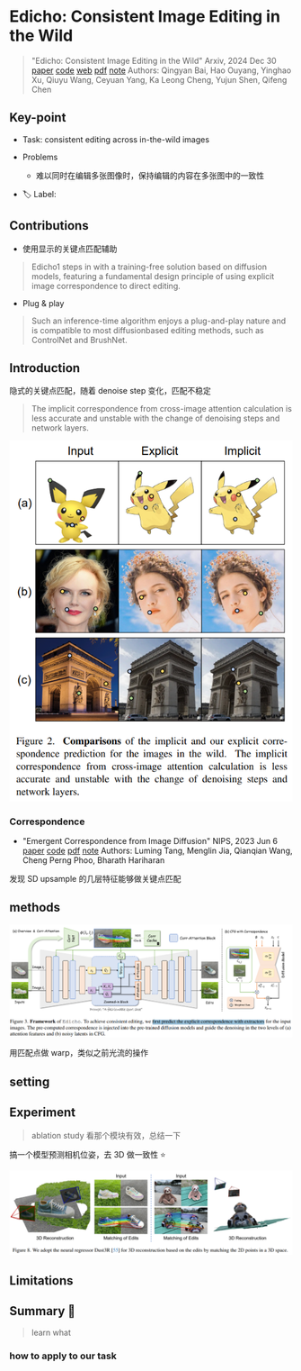 # Edicho: Consistent Image Editing in the Wild

> "Edicho: Consistent Image Editing in the Wild" Arxiv, 2024 Dec 30
> [paper](http://arxiv.org/abs/2412.21079v2) [code]() [web](https://ezioby.github.io/edicho/) [pdf](./2024_12_Arxiv_Edicho--Consistent-Image-Editing-in-the-Wild.pdf) [note](./2024_12_Arxiv_Edicho--Consistent-Image-Editing-in-the-Wild_Note.md)
> Authors: Qingyan Bai, Hao Ouyang, Yinghao Xu, Qiuyu Wang, Ceyuan Yang, Ka Leong Cheng, Yujun Shen, Qifeng Chen

## Key-point

- Task: consistent editing across in-the-wild images
- Problems
  - 难以同时在编辑多张图像时，保持编辑的内容在多张图中的一致性

- :label: Label:

## Contributions

- 使用显示的关键点匹配辅助

> Edicho1 steps in with a training-free solution based on diffusion models, featuring a fundamental design principle of using explicit image correspondence to direct editing.

- Plug & play

> Such an inference-time algorithm enjoys a plug-and-play nature and is compatible to most diffusionbased editing methods, such as ControlNet and BrushNet.



## Introduction

隐式的关键点匹配，随着 denoise step 变化，匹配不稳定

>  The implicit correspondence from cross-image attention calculation is less accurate and unstable with the change of denoising steps and network layers.

![fig2](docs/2024_12_Arxiv_Edicho--Consistent-Image-Editing-in-the-Wild_Note/fig2.png)



### Correspondence

- "Emergent Correspondence from Image Diffusion" NIPS, 2023 Jun 6
  [paper](http://arxiv.org/abs/2306.03881v2) [code](https://diffusionfeatures.github.io) [pdf](./2023_06_NIPS_Emergent-Correspondence-from-Image-Diffusion.pdf) [note](./2023_06_NIPS_Emergent-Correspondence-from-Image-Diffusion_Note.md)
  Authors: Luming Tang, Menglin Jia, Qianqian Wang, Cheng Perng Phoo, Bharath Hariharan

发现 SD upsample 的几层特征能够做关键点匹配







## methods

![fig3](docs/2024_12_Arxiv_Edicho--Consistent-Image-Editing-in-the-Wild_Note/fig3.png)

用匹配点做 warp，类似之前光流的操作





## setting

## Experiment

> ablation study 看那个模块有效，总结一下

搞一个模型预测相机位姿，去 3D 做一致性 :star:

![fig8](docs/2024_12_Arxiv_Edicho--Consistent-Image-Editing-in-the-Wild_Note/fig8.png)



## Limitations

## Summary :star2:

> learn what

### how to apply to our task

